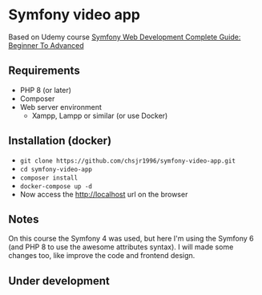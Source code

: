 # Symfony video app

Based on Udemy course [Symfony Web Development Complete Guide: Beginner To Advanced](https://www.udemy.com/course/symfony-4-web-development-from-beginner-to-advanced)

## Requirements

- PHP 8 (or later)
- Composer
- Web server environment
  - Xampp, Lampp or similar (or use Docker)

## Installation (docker)

- `git clone https://github.com/chsjr1996/symfony-video-app.git`
- `cd symfony-video-app`
- `composer install`
- `docker-compose up -d`
- Now access the [http://localhost](http://localhost) url on the browser

## Notes

On this course the Symfony 4 was used, but here I'm using the Symfony 6 (and PHP 8 to use the awesome attributes syntax). I will made some changes too, like improve the code and frontend design.

## Under development

